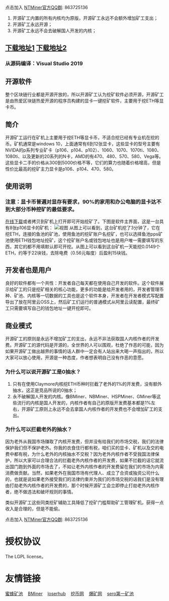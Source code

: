 点击加入 [NTMiner官方QQ群](http://qm.qq.com/cgi-bin/qm/qr?k=cvTZEdM92suKOTy0fjzdCvZkJ-tFFekn): 863725136

1. 开源矿工内置的所有内核均为原版，开源矿工永远不会额外增加矿工支出；
2. 开源矿工永远开源；
3. 开源矿工永远不会去破解国人开发的内核；

## [下载地址1](https://github.com/ntminer/ntminer/wiki)   [下载地址2](https://gitee.com/ntminer/NTMiner/wikis)
### 从源码编译：Visual Studio 2019

## 开源软件
整个区块链行业都是开源开放的，所以开源矿工认为挖矿软件必须开源，开源矿工是由热爱区块链热爱开源的程序员构建的显卡一键挖矿软件，主要用于挖ETH等显卡币。

## 简介
开源矿工运行在矿机上主要用于挖ETH等显卡币，不适合挖已经有专业机在挖的币。矿机通常是windows 10，上面通常有6到12张显卡，这些显卡的型号主要有NVIDA的p系列专业矿卡（p106、p104、p102）、1060、1070、1070ti、1080、1080ti、以及更新的20系列的N卡，AMD的有470、480、570、580、Vega等。这些显卡二手的价格从300到5000价格不等，它们的算力也随着价格增高，但是性价比最高的挖矿主力显卡是p106、p104、470、580。

## 使用说明
### 注意：显卡币普遍对显存有要求，90%的家用和办公电脑的显卡达不到大部分币种挖矿的最低要求。
[在线下载](https://gitee.com/ntminer/NTMiner/wikis)或者拷贝到矿机上打开即可开始挖矿了。下图是软件主界面，这是一台具有8张p106显卡的矿机：
![视图](https://minerjson.oss-cn-beijing.aliyuncs.com/view.png?4 "NTMiner视图")
从图上可以看到，这台矿机挖了3分钟了，它在挖ETH，连接的鱼池的矿池，使用鱼池的挖矿账户名挖矿，也可以选择鱼池pps矿池使用ETH钱包地址挖矿，这个挖矿账户名或钱包地址也是用户唯一需要填写的东西，其它的都不用填默认即可开挖。从图上可以看到这台矿机一天能挖0.0149个ETH，约等于22块钱，去除电费（0.56元每度）后盈利15块钱。

## 开发者也是用户
良好的软件都有一个共性：开发者自己每天都在使用自己开发的软件。这个软件展示给矿工的只是挖矿相关的核心功能，更多的功能是给开发者用的，开发者管理币种、矿池、内核等一切数据的工具也是这个软件本身，开发者在开发者模式写配置导出了放在阿里云OSS上，然后矿工们运行的普通模式从阿里云读配置，最终矿工只需要填写自己的钱包地址一键开挖即可。

## 商业模式
开源矿工的原则是永远不增加矿工的支出，永远不非法获取国人内核作者的开发费。开源矿工的源代码是开源的，全世界的人可以围观，杜绝了作恶的可能，因为如果开源矿工做出越界的事情的话人群中一定会有人站出来大喝一声指出的，所以大家可以放心使用，开源是一种态度，作者想表明自己没有作恶的意愿。

### 为什么可以说开源矿工是0抽水？
1. 只有在使用Claymore内核挖ETH币种时拦截了老外的1%的开发费，没有额外抽水，这正是竞品所说的0抽水；
2. 永不破解国人开发的内核。像BMiner、NBMiner、HSPMiner、GMiner等这些流行的内核是国人开发的，内核作者有自己的原版开发费基本都是1%左右，开源矿工原则上永远不会去拿国人内核作者的开发费也不会增加矿工的支出。

### 为什么可以拦截老外的抽水？
因为老外从我国市场赚取了内核开发费，但并没有给我们的市场交税，我们的法律保护我们但不保护老外。你我的衣食住行都有税，咱们买的显卡、矿机以及交的电费中都有税，为什么老外的内核抽水不交税？因为老外内核作者不受我国法律保护，所以大家可以合理合法的拦截老外内核作者的开发费，如果不拦截的话它就流出国门跑到外面的市场去了，不如让老外内核作者的开发费留在我们的市场为内需消费做贡献。当然，如果老外在我国市场有代理人、成立了合资或独资公司什么的，也就是说如果老外接受我们的法律约束并为我们的市场交税的话我们是没有理由打劫老外内核作者的开发费的，那个时候开源矿工会立即停止打劫老外内核作者，绝不做违法和破坏规则的事情。

类似开源矿工这些同类挖矿辅助工具降低了挖矿门槛帮助矿工管理矿机，获得一点收入是合理的，但是不能偷。

点击加入 [NTMiner官方QQ群](http://qm.qq.com/cgi-bin/qm/qr?k=cvTZEdM92suKOTy0fjzdCvZkJ-tFFekn): 863725136

# 授权协议
The LGPL license。

# 友情链接
[蜜蜂矿池](https://www.beepool.org/)&nbsp;&nbsp;&nbsp;&nbsp;[BMiner](https://www.bminer.me/)&nbsp;&nbsp;&nbsp;&nbsp;[loserhub](https://www.loserhub.cn/)&nbsp;&nbsp;&nbsp;&nbsp;[挖币网](http://www.wabi.com/)&nbsp;&nbsp;&nbsp;&nbsp;[爆矿网](https://www.powmine.net/)&nbsp;&nbsp;&nbsp;&nbsp;[sero第一矿池](http://121.201.75.200:8082/)